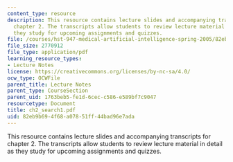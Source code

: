 ```yaml
---
content_type: resource
description: This resource contains lecture slides and accompanying transcripts for
  chapter 2. The transcripts allow students to review lecture material in detail as
  they study for upcoming assignments and quizzes.
file: /courses/hst-947-medical-artificial-intelligence-spring-2005/82eb9b694f68a07851ff44bad96e7ada_ch2_search1.pdf
file_size: 2770912
file_type: application/pdf
learning_resource_types:
- Lecture Notes
license: https://creativecommons.org/licenses/by-nc-sa/4.0/
ocw_type: OCWFile
parent_title: Lecture Notes
parent_type: CourseSection
parent_uid: 1763beb5-fe1d-6cec-c586-e589bf7c9047
resourcetype: Document
title: ch2_search1.pdf
uid: 82eb9b69-4f68-a078-51ff-44bad96e7ada
---
```

This resource contains lecture slides and accompanying transcripts for chapter 2. The transcripts allow students to review lecture material in detail as they study for upcoming assignments and quizzes.